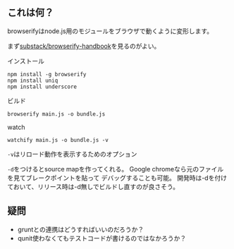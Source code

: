 ## これは何？
browserifyはnode.js用のモジュールをブラウザで動くように変形します。

まず[substack/browserify-handbook](https://github.com/substack/browserify-handbook)を見るのがよい。

インストール
```
npm install -g browserify
npm install uniq
npm install underscore
```

ビルド
```
browserify main.js -o bundle.js
```

watch
```
watchify main.js -o bundle.js -v
```

`-v`はリロード動作を表示するためのオプション

`-d`をつけるとsource mapを作ってくれる。
Google chromeなら元のファイルを見てブレークポイントを貼って
デバッグすることも可能。
開発時は-dを付けておいて、リリース時は-d無しでビルドし直すのが良さそう。

## 疑問

- gruntとの連携はどうすればいいのだろうか？
- qunit使わなくてもテストコードが書けるのではなかろうか？
